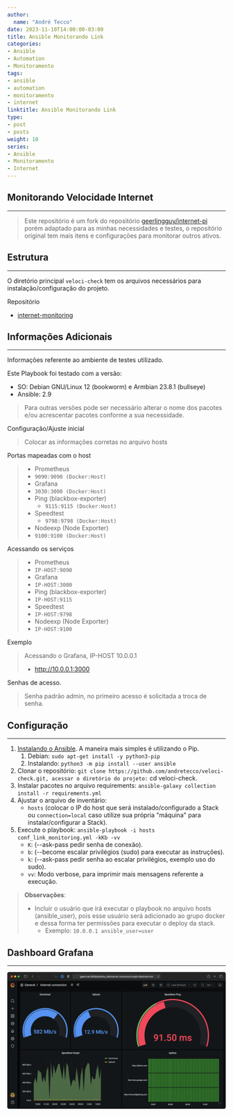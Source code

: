 ```yaml
---
author:
  name: "André Tecco"
date: 2023-11-10T14:00:00-03:00
title: Ansible Monitorando Link
categories:
- Ansible
- Automation
- Monitoramento
tags:
- ansible
- automation
- monitoramento
- internet
linktitle: Ansible Monitorando Link
type:
- post
- posts
weight: 10
series:
- Ansible
- Monitoramento
- Internet
---
```


## Monitorando Velocidade Internet
------------------------
> Este repositório é um fork do repositório [geerlingguy/internet-pi](https://github.com/geerlingguy/internet-pi) porém adaptado para as minhas necessidades e testes, o repositório original tem mais itens e configurações para monitorar outros ativos.

## Estrutura
------------
O diretório principal  `veloci-check` tem os arquivos necessários para instalação/configuração do projeto.

Repositório
 - [internet-monitoring](https://github.com/andretecco/internet-monitoring)

## Informações Adicionais
-------------------------
Informações referente ao ambiente de testes utilizado.

Este Playbook foi testado com a versão:
- SO: Debian GNU/Linux 12 (bookworm) e Armbian 23.8.1 (bullseye)
- Ansible: 2.9

> Para outras versões pode ser necessário alterar o nome dos pacotes e/ou acrescentar pacotes conforme a sua necessidade.

Configuração/Ajuste inicial
>Colocar as informações corretas no arquivo hosts

Portas mapeadas com o host
>- Prometheus
>  - `9090:9090 (Docker:Host)`
>- Grafana
>  - `3030:3000 (Docker:Host)`
>- Ping (blackbox-exporter)
>	 - `9115:9115 (Docker:Host)`
>- Speedtest
>	 - `9798:9798 (Docker:Host)`
>- Nodeexp (Node Exporter)
>  - `9100:9100 (Docker:Host)`

Acessando os serviços
>- Prometheus
>  - `IP-HOST:9090`
>- Grafana
>  - `IP-HOST:3000`
>- Ping (blackbox-exporter)
>  - `IP-HOST:9115`
>- Speedtest
>  - `IP-HOST:9798`
>- Nodeexp (Node Exporter)
>  - `IP-HOST:9100`

Exemplo
> Acessando o Grafana, IP-HOST 10.0.0.1
>   - http://10.0.0.1:3000

Senhas de acesso.
> Senha padrão admin, no primeiro acesso é solicitada a troca de senha.

## Configuração 
-----------------

1. [Instalando o Ansible](https://docs.ansible.com/ansible/latest/installation_guide/intro_installation.html). A maneira mais simples é utilizando o Pip.
   1. Debian: `sudo apt-get install -y python3-pip`  
   2. Instalando: `python3 -m pip install --user ansible`  
2. Clonar o repositório: `git clone https://github.com/andretecco/veloci-check.git, acessar o diretório do projeto:` cd veloci-check.  
3. Instalar pacotes no arquivo requirements: `ansible-galaxy collection install -r requirements.yml`
4. Ajustar o arquivo de inventário:
   - `hosts` (colocar o IP do host que será instalado/configurado a Stack ou `connection=local` caso utilize sua própria "máquina" para instalar/configurar a Stack).
5. Execute o playbook: `ansible-playbook -i hosts conf_link_monitoring.yml -kKb -vv`  
   - `K`:  (--ask-pass pedir senha de conexão).
   - `b`:  (--become escalar privilégios (sudo) para executar as instruções).
   - `k`:  (--ask-pass  pedir senha ao escalar privilégios, exemplo uso do sudo).
   - `vv`: Modo verbose, para imprimir mais mensagens referente a execução.

> **Observações**: 
>   - Incluir o usuário que irá executar o playbook no arquivo hosts (ansible_user), pois esse usuário será adicionado ao grupo docker e dessa forma ter permissões para executar o deploy da stack.
> 	  -  Exemplo: `10.0.0.1 ansible_user=user`


## Dashboard Grafana
------------------------
![Internet Monitoring Dashboard Grafana](../images/../../images/internet-monitoring.png)